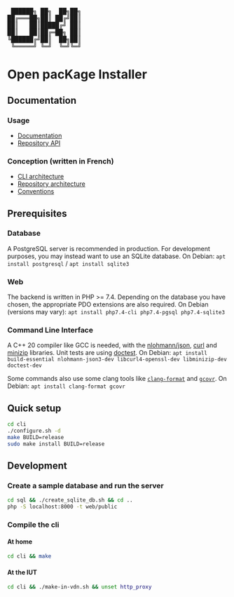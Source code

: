 <pre>
 ██████╗ ██╗  ██╗██╗
██╔═══██╗██║ ██╔╝██║
██║   ██║█████╔╝ ██║
██║   ██║██╔═██╗ ██║
╚██████╔╝██║  ██╗██║
 ╚═════╝ ╚═╝  ╚═╝╚═╝
</pre>
Open pacKage Installer
======================

Documentation
-------------

### Usage

- [Documentation](https://codefirst.iut.uca.fr/documentation/oki/book/oki/)
- [Repository API](https://codefirst.iut.uca.fr/swagger?url=/git/oki/oki/raw/branch/main/oki-api.yaml)

### Conception (written in French)

- [CLI architecture](cli/ARCHITECTURE.md)
- [Repository architecture](web/ARCHITECTURE.md)
- [Conventions](CONVENTIONS.md)

Prerequisites
-------------

### Database
A PostgreSQL server is recommended in production. For development purposes, you may instead want to use an SQLite database.
On Debian: `apt install postgresql` / `apt install sqlite3`

### Web
The backend is written in PHP >= 7.4.
Depending on the database you have chosen, the appropriate PDO extensions are also required.
On Debian (versions may vary): `apt install php7.4-cli php7.4-pgsql php7.4-sqlite3`

### Command Line Interface
A C++ 20 compiler like GCC is needed, with the [nlohmann/json](https://github.com/nlohmann/json), [curl](https://github.com/curl/curl) and [minizip](https://github.com/madler/zlib/tree/master/contrib/minizip) libraries. Unit tests are using [doctest](https://github.com/doctest/doctest).
On Debian: `apt install build-essential nlohmann-json3-dev libcurl4-openssl-dev libminizip-dev doctest-dev`

Some commands also use some clang tools like [`clang-format`](https://clang.llvm.org/docs/ClangFormat.html) and [`gcovr`](https://github.com/gcovr/gcovr).
On Debian: `apt install clang-format gcovr`

Quick setup
-----------

```bash
cd cli
./configure.sh -d
make BUILD=release
sudo make install BUILD=release
```

Development
-----------

### Create a sample database and run the server
```bash
cd sql && ./create_sqlite_db.sh && cd ..
php -S localhost:8000 -t web/public
```

### Compile the cli
#### At home
```bash
cd cli && make
```
#### At the IUT
```bash
cd cli && ./make-in-vdn.sh && unset http_proxy
```

